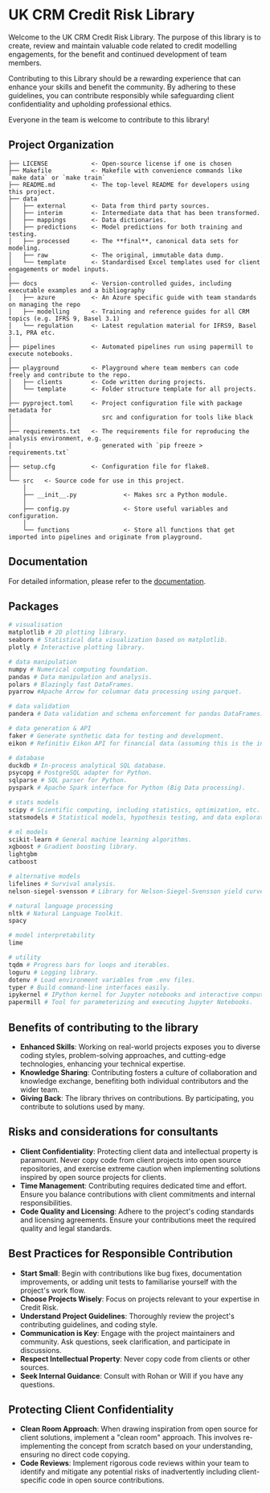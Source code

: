 # UK CRM Credit Risk Library

Welcome to the UK CRM Credit Risk Library. The purpose of this library is to create, review and maintain valuable code related to credit modelling engagements, for the benefit and continued development of team members.

Contributing to this Library should be a rewarding experience that can enhance your skills and benefit the community. By adhering to these guidelines, you can contribute responsibly while safeguarding client confidentiality and upholding professional ethics.

Everyone in the team is welcome to contribute to this library!

## Project Organization

```text
├── LICENSE            <- Open-source license if one is chosen
├── Makefile           <- Makefile with convenience commands like `make data` or `make train`
├── README.md          <- The top-level README for developers using this project.
├── data
│   ├── external       <- Data from third party sources.
│   ├── interim        <- Intermediate data that has been transformed.
│   ├── mappings       <- Data dictionaries.
│   ├── predictions    <- Model predictions for both training and testing.
│   ├── processed      <- The **final**, canonical data sets for modeling.
│   ├── raw            <- The original, immutable data dump.
│   └── template       <- Standardised Excel templates used for client engagements or model inputs.
│
├── docs               <- Version-controlled guides, including executable examples and a bibliography
│   ├── azure          <- An Azure specific guide with team standards on managing the repo
│   ├── modelling      <- Training and reference guides for all CRM topics (e.g. IFRS 9, Basel 3.1)
│   └── regulation     <- Latest regulation material for IFRS9, Basel 3.1, PRA etc.
│
├── pipelines          <- Automated pipelines run using papermill to execute notebooks.
│
├── playground         <- Playground where team members can code freely and contribute to the repo.
│   ├── clients        <- Code written during projects.
│   └── template       <- Folder structure template for all projects.
│
├── pyproject.toml     <- Project configuration file with package metadata for 
│                         src and configuration for tools like black
│
├── requirements.txt   <- The requirements file for reproducing the analysis environment, e.g.
│                         generated with `pip freeze > requirements.txt`
│
├── setup.cfg          <- Configuration file for flake8.
│
└── src   <- Source code for use in this project.
    │
    ├── __init__.py             <- Makes src a Python module.
    │
    ├── config.py               <- Store useful variables and configuration.
    │
    └── functions               <- Store all functions that get imported into pipelines and originate from playground.
```

## Documentation

For detailed information, please refer to the [documentation](docs/index.md).

## Packages

```python
# visualisation
matplotlib # 2D plotting library.
seaborn # Statistical data visualization based on matplotlib.
plotly # Interactive plotting library.

# data manipulation
numpy # Numerical computing foundation.
pandas # Data manipulation and analysis.
polars # Blazingly fast DataFrames.
pyarrow #Apache Arrow for columnar data processing using parquet.

# data validation
pandera # Data validation and schema enforcement for pandas DataFrames.

# data generation & API
faker # Generate synthetic data for testing and development.
eikon # Refinitiv Eikon API for financial data (assuming this is the intended use).

# database
duckdb # In-process analytical SQL database.
psycopg # PostgreSQL adapter for Python.
sqlparse # SQL parser for Python.
pyspark # Apache Spark interface for Python (Big Data processing).

# stats models
scipy # Scientific computing, including statistics, optimization, etc.
statsmodels # Statistical models, hypothesis testing, and data exploration.

# ml models
scikit-learn # General machine learning algorithms.
xgboost # Gradient boosting library.
lightgbm
catboost

# alternative models
lifelines # Survival analysis.
nelson-siegel-svensson # Library for Nelson-Siegel-Svensson yield curve fitting.

# natural language processing
nltk # Natural Language Toolkit.
spacy

# model interpretability
lime

# utility
tqdm # Progress bars for loops and iterables.
loguru # Logging library.
dotenv # Load environment variables from .env files.
typer # Build command-line interfaces easily.
ipykernel # IPython kernel for Jupyter notebooks and interactive computing.
papermill # Tool for parameterizing and executing Jupyter Notebooks.
```

## Benefits of contributing to the library

- **Enhanced Skills**: Working on real-world projects exposes you to diverse coding styles, problem-solving approaches, and cutting-edge technologies, enhancing your technical expertise.
- **Knowledge Sharing**: Contributing fosters a culture of collaboration and knowledge exchange, benefiting both individual contributors and the wider team.
- **Giving Back**: The library thrives on contributions. By participating, you contribute to solutions used by many.

## Risks and considerations for consultants

- **Client Confidentiality**: Protecting client data and intellectual property is paramount. Never copy code from client projects into open source repositories, and exercise extreme caution when implementing solutions inspired by open source projects for clients.
- **Time Management**: Contributing requires dedicated time and effort. Ensure you balance contributions with client commitments and internal responsibilities.
- **Code Quality and Licensing**: Adhere to the project's coding standards and licensing agreements. Ensure your contributions meet the required quality and legal standards.

## Best Practices for Responsible Contribution

- **Start Small**: Begin with contributions like bug fixes, documentation improvements, or adding unit tests to familiarise yourself with the project's work flow.
- **Choose Projects Wisely**: Focus on projects relevant to your expertise in Credit Risk.
- **Understand Project Guidelines**: Thoroughly review the project's contributing guidelines, and coding style.
- **Communication is Key**: Engage with the project maintainers and community. Ask questions, seek clarification, and participate in discussions.
- **Respect Intellectual Property**: Never copy code from clients or other sources.
- **Seek Internal Guidance**: Consult with Rohan or Will if you have any questions.

## Protecting Client Confidentiality

- **Clean Room Approach**: When drawing inspiration from open source for client solutions, implement a "clean room" approach. This involves re-implementing the concept from scratch based on your understanding, ensuring no direct code copying.
- **Code Reviews**: Implement rigorous code reviews within your team to identify and mitigate any potential risks of inadvertently including client-specific code in open source contributions.
